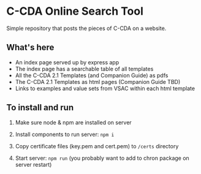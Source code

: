 # C-CDA Online Search Tool

Simple repository that posts the pieces of C-CDA on a website. 

## What's here

- An index page served up by express app
- The index page has a searchable table of all templates
- All the C-CDA 2.1 Templates (and Companion Guide) as pdfs
- The C-CDA 2.1 Templates as html pages (Companion Guide TBD)
- Links to examples and value sets from VSAC within each html template

## To install and run 

1. Make sure node & npm are installed on server

2. Install components to run server: `npm i`

3. Copy certificate files (key.pem and cert.pem) to `/certs` directory

4. Start server: `npm run` 
(you probably want to add to chron package on server restart)

